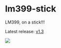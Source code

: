 # lm399-stick

LM399, on a stick!!!

Latest release: [v1.3](kicad/releases/v1.3)

![](kicad/releases/v1.3/top.png)
